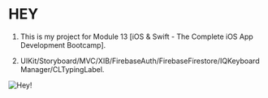 # HEY

1. This is my project for Module 13 [iOS & Swift - The Complete iOS App Development Bootcamp].

2. UIKit/Storyboard/MVC/XIB/FirebaseAuth/FirebaseFirestore/IQKeyboardManager/CLTypingLabel.

![Hey!](https://user-images.githubusercontent.com/98012564/186673938-29f9d69f-e715-4096-8c30-f7f390376a5d.gif)
